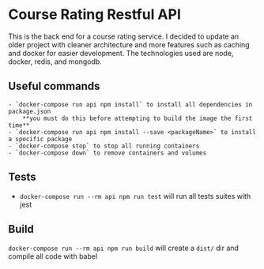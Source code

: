 # Course Rating Restful API
This is the back end for a course rating service. I decided to update an older project with cleaner architecture and more features such as caching and docker for easier development. The technologies used are node, docker, redis, and mongodb.

## Useful commands
    - `docker-compose run api npm install` to install all dependencies in package.json
        **you must do this before attempting to build the image the first time**
    - `docker-compose run api npm install --save <packageName>` to install a specific package
    - `docker-compose stop` to stop all running containers
    - `docker-compose down` to remove containers and volumes

## Tests
 - `docker-compose run --rm api npm run test` will run all tests suites with jest

## Build
  `docker-compose run --rm api npm run build` will create a `dist/` dir and compile all code with babel
